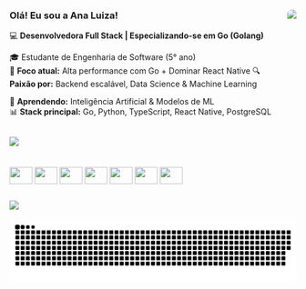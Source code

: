 ### Olá! Eu sou a Ana Luiza! <img align="right"  height="145" style="border-radius:50px;" src="https://i.pinimg.com/originals/7a/c7/1e/7ac71e72373b0fb270b3a6d72e44eea3.gif"> <br/>

💻 **Desenvolvedora Full Stack | Especializando-se em Go (Golang)**  

🎓 Estudante de Engenharia de Software (5° ano)  
🚀 **Foco atual:** Alta performance com Go + Dominar React Native 
🔍 **Paixão por:** Backend escalável, Data Science & Machine Learning  

🌱 **Aprendendo:** Inteligência Artificial & Modelos de ML   
📊 **Stack principal:** Go, Python, TypeScript, React Native, PostgreSQL  


##

<div align="left">
   <img height="180em" src="https://github-readme-stats.vercel.app/api/top-langs/?username=analuizataveira&layout=compact&langs_count=8&theme=dracula"/>
</div>

<br/>

<div style="display: inline_block"><br>
	<img align="center" height="30" width="40" src="https://cdn.jsdelivr.net/gh/devicons/devicon/icons/java/java-original.svg">
	<img align="center" height="30" width="40" src="https://cdn.jsdelivr.net/gh/devicons/devicon/icons/javascript/javascript-original.svg">
	<img align="center" height="30" width="40" src="https://cdn.jsdelivr.net/gh/devicons/devicon/icons/typescript/typescript-original.svg">
  <img align="center" height="30" width="40" src="https://cdn.jsdelivr.net/gh/devicons/devicon/icons/react/react-original.svg" />
  <img align="center" height="30" width="40" src="https://cdn.jsdelivr.net/gh/devicons/devicon@latest/icons/python/python-original.svg" />
  <img align="center" height="30" width="40" src="https://cdn.jsdelivr.net/gh/devicons/devicon@latest/icons/go/go-original.svg" />
  <img align="center" height="30" width="40" src="https://cdn.jsdelivr.net/gh/devicons/devicon@latest/icons/postgresql/postgresql-original.svg" />
          
          
          
</div>
  
  ##
 
<div> 
  <a href="https://www.linkedin.com/in/analuizataveira" target="_blank"><img src="https://img.shields.io/badge/-LinkedIn-%230077B5?style=for-the-badge&logo=linkedin&logoColor=white" target="_blank"></a> 
 
  ![Snake animation](https://github.com/analuizataveira/analuizataveira/blob/output/github-contribution-grid-snake-dark.svg)
 
</div>
